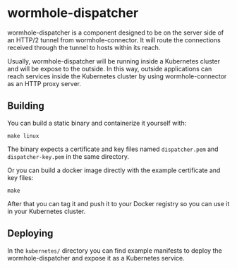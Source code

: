 # wormhole-dispatcher

wormhole-dispatcher is a component designed to be on the server side of an HTTP/2 tunnel from wormhole-connector.
It will route the connections received through the tunnel to hosts within its reach.

Usually, wormhole-dispatcher will be running inside a Kubernetes cluster and will be expose to the outside.
In this way, outside applications can reach services inside the Kubernetes cluster by using wormhole-connector as an HTTP proxy server.

## Building

You can build a static binary and containerize it yourself with:

```
make linux
```

The binary expects a certificate and key files named `dispatcher.pem` and `dispatcher-key.pem` in the same directory.

Or you can build a docker image directly with the example certificate and key files:

```
make
```

After that you can tag it and push it to your Docker registry so you can use it in your Kubernetes cluster.

## Deploying

In the `kubernetes/` directory you can find example manifests to deploy the wormhole-dispatcher and expose it as a Kubernetes service.

